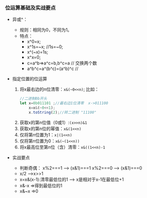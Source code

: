 
### 位运算基础及实战要点

* 异或^：
    * 规则：相同为0，不同为1。
    * 特点：
        * x^0=x;
        * x^1s=~x; //1s=~0;
        * x^(~x)=1s;
        * x^x=0;
        * c=a^b=>a^c=b,b^c=a // 交换两个数
        * a^b^c=a^(b^c)=(a^b)^c //

* 指定位置的位运算
    1. 将x最右边的n位清零：`x&(~0<<n)`;
        比如：
        ```js
        //二进制0b开头
        let x=0b011101 ;//最右边1位清零  x->011100 
            x=x&(~0<<1);
            x.toString(2);//转二进制 "11100"
        ```
    2. 获取x的第n位值（0或1）:`(x>>n)&1` 
    3. 获取x的第n位的幂值：`x&(1<<n)`
    4. 仅将第n位置为1：`x|(1<<n)`
    5. 仅将第n位置为0：`x&(~(1<<n))`
    6. 将x最高位至第n位（含）清零：`x&((1<<n)-1`

* 实战要点
    * 判断奇偶：
        x%2===1 --> (x&1)===1
        x%2===0 --> (x&1)===0
    * x/2 -->x>>1
    * x=x&(x-1):清零最低位的1 --> x是相对于x-1在最低位+1 
    * x&-x  =>得到最低位的1
    * x&~x  =>0